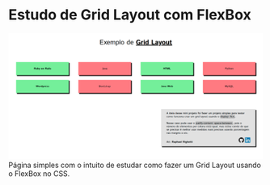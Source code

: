 # Estudo de Grid Layout com FlexBox
![Print da página](print.png)
Página simples com o intuito de estudar como fazer um Grid Layout usando o FlexBox no CSS.
